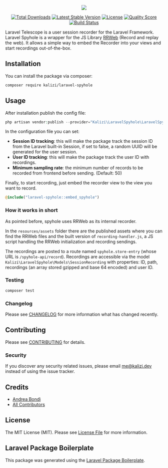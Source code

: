 <p align="center">
    <img src="https://kalizi.dev/spyhole_logo.png">
</p>
<p align="center">
    <a href="https://packagist.org/packages/kalizi/laravel-spyhole"><img src="https://img.shields.io/packagist/dt/kalizi/laravel-spyhole" alt="Total Downloads"></a>
    <a href="https://packagist.org/packages/kalizi/laravel-spyhole"><img src="https://img.shields.io/packagist/v/kalizi/laravel-spyhole" alt="Latest Stable Version"></a>
    <a href="https://packagist.org/packages/kalizi/laravel-spyhole"><img src="https://img.shields.io/packagist/l/kalizi/laravel-spyhole" alt="License"></a>
    <a href="https://scrutinizer-ci.com/g/kalizi/laravel-spyhole"><img src="https://img.shields.io/scrutinizer/g/kalizi/laravel-spyhole.svg?style=flat-square" alt="Quality Score"></a>
    <a href="https://travis-ci.org/kalizi/laravel-spyhole"><img src="https://img.shields.io/travis/kalizi/laravel-spyhole/master.svg?style=flat-square" alt="Build Status"></a>
</p>

Laravel Telescope is a user session recorder for the Laravel Framework. Laravel Spyhole is a wrapper for the JS Library [RRWeb](https://www.rrweb.io/) (Record and replay the web). It allows a simple way to embed the Recorder into your views and start recordings out-of-the-box.

## Installation

You can install the package via composer:

```bash
composer require kalizi/laravel-spyhole
```

## Usage

After installation publish the config file:

``` php
php artisan vendor:publish --provider="Kalizi\LaravelSpyhole\LaravelSpyholeServiceProvider"
```

In the configuration file you can set:

* **Session ID tracking**: this will make the package track the session ID from the Laravel built-in Session, if set to false, a random UUID will be generated for the user session.
* **User ID tracking**: this will make the package track the user ID with recordings.
* **Minimum sampling rate**: the minimum number of records to be recorded from frontend before sending. (Default: 50)

Finally, to start recording, just embed the recorder view to the view you want to record.

```php
@include("laravel-spyhole::embed_spyhole")
```

### How it works in short

As pointed before, spyhole uses RRWeb as its internal recorder.

In the `resources/assets` folder there are the published assets where you can find the RRWeb files and the built version of `recording-handler.js`, a JS script handling the RRWeb initialization and recording sendings.  

The recordings are posted to a route named `spyhole.store-entry` (whose URL is `/spyhole-api/record`). Recordings are accessible via the model `Kalizi\LaravelSpyhole\Models\SessionRecording` with properties: ID, path, recordings (an array stored gzipped and base 64 encoded) and user ID.

### Testing

``` bash
composer test
```

### Changelog

Please see [CHANGELOG](CHANGELOG.md) for more information what has changed recently.

## Contributing

Please see [CONTRIBUTING](CONTRIBUTING.md) for details.

### Security

If you discover any security related issues, please email me@kalizi.dev instead of using the issue tracker.

## Credits

- [Andrea Bondì](https://github.com/kalizi)
- [All Contributors](../../contributors)

## License

The MIT License (MIT). Please see [License File](LICENSE.md) for more information.

## Laravel Package Boilerplate

This package was generated using the [Laravel Package Boilerplate](https://laravelpackageboilerplate.com).
